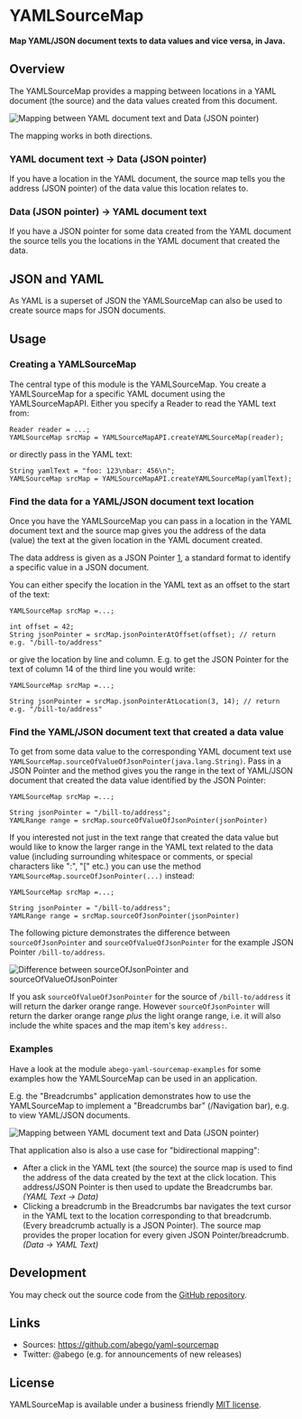 # YAMLSourceMap
__Map YAML/JSON document texts to data values and vice versa, in 
Java.__

## Overview

The YAMLSourceMap provides a mapping between locations in a YAML document 
(the source) and the data values created from this document.

![Mapping between YAML document text and Data (JSON pointer)
](abego-yaml-sourcemap-core/src/main/javadoc/org/abego/yaml/sourcemap/doc-files/mapping.png)

The mapping works in both directions.

### YAML document text -> Data (JSON pointer)
        
If you have a location in the YAML document, the source map tells you the 
address (JSON pointer) of the data value this location relates to.
        
### Data (JSON pointer) -> YAML document text

If you have a JSON pointer for some data created from the YAML document 
the source tells you the locations in the YAML document that created the data.

## JSON and YAML

As YAML is a superset of JSON the YAMLSourceMap can also be used to create 
source maps for JSON documents.

## Usage

### Creating a YAMLSourceMap

The central type of this module is the YAMLSourceMap. 
You create a YAMLSourceMap for a specific YAML document using the YAMLSourceMapAPI.
Either you specify a Reader to read the YAML text from:

    Reader reader = ...;
    YAMLSourceMap srcMap = YAMLSourceMapAPI.createYAMLSourceMap(reader);
 
or directly pass in the YAML text:

    String yamlText = "foo: 123\nbar: 456\n";
    YAMLSourceMap srcMap = YAMLSourceMapAPI.createYAMLSourceMap(yamlText);
 
### Find the data for a YAML/JSON document text location

Once you have the YAMLSourceMap you can pass in a location in the YAML document 
text and the source map gives you the address of the data (value) the text 
at the given location in the YAML document created.
 
The data address is given as a JSON Pointer [1], a standard format to identify 
a specific value in a JSON document.

You can either specify the location in the YAML text as an offset to the start
of the text:

    YAMLSourceMap srcMap =...;

    int offset = 42;
    String jsonPointer = srcMap.jsonPointerAtOffset(offset); // return e.g. "/bill-to/address"
 
or give the location by line and column. E.g. to get the JSON Pointer for the
text of column 14 of the third line you would write:

    YAMLSourceMap srcMap =...;

    String jsonPointer = srcMap.jsonPointerAtLocation(3, 14); // return e.g. "/bill-to/address"
 
### Find the YAML/JSON document text that created a data value

To get from some data value to the corresponding YAML document text use 
`YAMLSourceMap.sourceOfValueOfJsonPointer(java.lang.String)`.
Pass in a JSON Pointer and the method gives you the range in the text of 
YAML/JSON document that created the data value identified by the JSON Pointer:

    YAMLSourceMap srcMap =...;

    String jsonPointer = "/bill-to/address";
    YAMLRange range = srcMap.sourceOfValueOfJsonPointer(jsonPointer)
 
If you interested not just in the text range that created the data value 
but would like to know the larger range in the YAML text related to the 
data value (including surrounding whitespace or comments, or special characters 
like ":", "[" etc.) you can use the method `YAMLSourceMap.sourceOfJsonPointer(...)` instead:

    YAMLSourceMap srcMap =...;

    String jsonPointer = "/bill-to/address";
    YAMLRange range = srcMap.sourceOfJsonPointer(jsonPointer)

The following picture demonstrates the difference between 
`sourceOfJsonPointer` and `sourceOfValueOfJsonPointer` for the example
JSON Pointer `/bill-to/address`. 

![Difference between sourceOfJsonPointer and sourceOfValueOfJsonPointer
](abego-yaml-sourcemap-core/src/main/javadoc/org/abego/yaml/sourcemap/doc-files/value-etc.png)


If you ask `sourceOfValueOfJsonPointer` for the source of `/bill-to/address` 
it will return the darker orange range. However `sourceOfJsonPointer` will return
the darker orange range _plus_ the light orange range, i.e. it will also 
include the white spaces and the map item's key `address:`.

### Examples

Have a look at the module `abego-yaml-sourcemap-examples` for some examples how
the YAMLSourceMap can be used in an application.

E.g. the "Breadcrumbs" application demonstrates how to use the YAMLSourceMap to
implement a "Breadcrumbs bar" (/Navigation bar), e.g. to view YAML/JSON documents.

![Mapping between YAML document text and Data (JSON pointer)
](abego-yaml-sourcemap-core/src/main/javadoc/org/abego/yaml/sourcemap/doc-files/breadcrumbs-demo.png)

That application also is also a use case for "bidirectional mapping": 

- After a click in the YAML text (the source) the source map is used to find the
address of the data created by the text at the click location. This address/JSON
Pointer is then used to update the Breadcrumbs bar. _(YAML Text -> Data)_
- Clicking a breadcrumb in the Breadcrumbs bar navigates the text cursor in the
YAML text to the location corresponding to that breadcrumb. (Every breadcrumb 
actually is a JSON Pointer). The source map provides the proper location for
every given JSON Pointer/breadcrumb.  _(Data -> YAML Text)_
 
[1]: https://tools.ietf.org/html/rfc6901

## Development

You may check out the source code from the [GitHub repository](https://github.com/abego/yaml-sourcemap).

## Links

- Sources: https://github.com/abego/yaml-sourcemap
- Twitter: @abego (e.g. for announcements of new releases)

## License

YAMLSourceMap is available under a business friendly [MIT license](https://www.abego-software.de/legal/mit-license.html).



